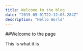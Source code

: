```yaml
---
title: Welcome to the blog
date: "2015-05-01T22:12:03.284Z"
description: "Hello World"
---
```


##Welcome to the page

This is what it is
